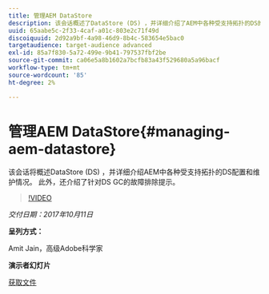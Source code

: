```yaml
---
title: 管理AEM DataStore
description: 该会话概述了DataStore (DS) ，并详细介绍了AEM中各种受支持拓扑的DS的配置和维护。 此外，还介绍了针对DS GC的故障排除提示。
uuid: 65aabe5c-2f33-4caf-a01c-803e2c71f49d
discoiquuid: 2d92a9bf-4a98-46d9-8b4c-583654e5bac0
targetaudience: target-audience advanced
exl-id: 85a7f830-5a72-499e-9b41-797537fbf2be
source-git-commit: ca06e5a8b1602a7bcfb83a43f529680a5a96bacf
workflow-type: tm+mt
source-wordcount: '85'
ht-degree: 2%

---
```


# 管理AEM DataStore{#managing-aem-datastore}

该会话将概述DataStore (DS) ，并详细介绍AEM中各种受支持拓扑的DS配置和维护情况。 此外，还介绍了针对DS GC的故障排除提示。

>[!VIDEO](https://video.tv.adobe.com/v/20422/?quality=9)

*交付日期：2017年10月11日*

**呈列方式：**

Amit Jain，高级Adobe科学家

**演示者幻灯片**

[获取文件](assets/managing-aem-datastoreoct17.pdf)
<!--
[Get back to the Overview](https://helpx.adobe.com/experience-manager/kt/eseminars/gems/aem-index.html)
-->
